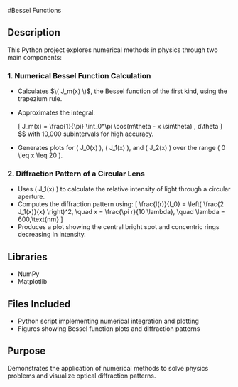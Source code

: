 #Bessel Functions

## Description
This Python project explores numerical methods in physics through two main components:

### 1. Numerical Bessel Function Calculation
- Calculates $\( J_m(x) \)$, the Bessel function of the first kind, using the trapezium rule.
- Approximates the integral:
  
   \[
  J_m(x) = \frac{1}{\pi} \int_0^\pi \cos(m\theta - x \sin\theta) \, d\theta
  \]
$$
  with 10,000 subintervals for high accuracy.
- Generates plots for \( J_0(x) \), \( J_1(x) \), and \( J_2(x) \) over the range \( 0 \leq x \leq 20 \).

### 2. Diffraction Pattern of a Circular Lens
- Uses \( J_1(x) \) to calculate the relative intensity of light through a circular aperture.
- Computes the diffraction pattern using:
  \[
  \frac{I(r)}{I_0} = \left( \frac{2 J_1(x)}{x} \right)^2, \quad x = \frac{\pi r}{10 \lambda}, \quad \lambda = 600\,\text{nm}
  \]
- Produces a plot showing the central bright spot and concentric rings decreasing in intensity.

## Libraries
- NumPy
- Matplotlib

## Files Included
- Python script implementing numerical integration and plotting
- Figures showing Bessel function plots and diffraction patterns

## Purpose
Demonstrates the application of numerical methods to solve physics problems and visualize optical diffraction patterns.
